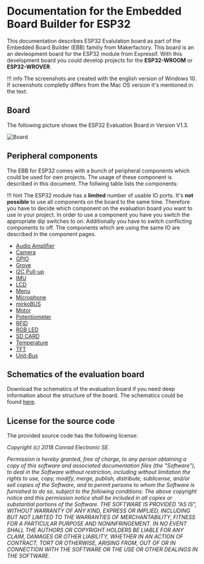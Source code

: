 # Documentation for the Embedded Board Builder for ESP32

This documentation describes ESP32 Evalulation board as part of the Embedded Board Builder (EBB) familiy from Makerfactory. This board is an an devleopment board for the ESP32 module from Expressif. With this development board you could develop projects for the **ESP32-WROOM** or **ESP32-WROVER**.

!!! info
    The screenshots are created with the english version of Windows 10. If screenshots completly differs from the Mac OS version it's mentioned in the text.

## Board

The following picture shows the ESP32 Evaluation Board in Version V1.3.

![Board](../../images/esp32/board_ebb-esp32.jpg)

## Peripheral components

The EBB for ESP32 comes with a bunch of peripheral components which could be used for own projects. The usage of these component is described in this document. The follwing table lists the components:

!!! hint
    The ESP32 module has a **limited** number of usable IO ports. It's **not possible** to use all components on the board to the same time. Therefore you have to decide which component on the evaluation board you want to use in your project. In order to use a component you have you switch the appropriate dip switches to on. Additionally you have to switch conflicting components to off. The components which are using the same IO are described in the component pages.

- [Audio Amplifier](./audio.md)
- [Camera](./camera.md)
- [GPIO](./gpio.md)
- [Grove](./grove.md)
- [I2C Pull-up](./i2c_pull_up.md)
- [IMU](./gyro.md)
- [LCD](./lcd.md)
- [Menu](./menu.md)
- [Microphone](./microphone.md)
- [mirkoBUS](./mikro_bus.md)
- [Motor](./motor.md)
- [Potentiometer](./potentiometer.md)
- [RFID](./rfid.md)
- [RGB LED](./rgb-led.md)
- [SD CARD](./sd_card.md)
- [Temperature](./temperature.md)
- [TFT](./tft.md)
- [Unit-Bus](./unit-bus.md)


## Schematics of the evaluation board

Download the schematics of the evaluation board if you need deep information about the structure of the board. The schematics could be found [here](../../assets/pdf/ESP32_Eval_V13_CS.PDF).

## License for the source code

The provided source code has the following license:

*Copyright (c) 2018 Conrad Electronic SE.*

*Permission is hereby granted, free of charge, to any person obtaining a copy of this software and associated documentation files (the "Software"), to deal in the Software without restriction, including without limitation the rights to use, copy, modify, merge, publish, distribute, sublicense, and/or sell copies of the Software, and to permit persons to whom the Software is furnished to do so, subject to the following conditions: The above copyright notice and this permission notice shall be included in all copies or substantial portions of the Software. THE SOFTWARE IS PROVIDED "AS IS", WITHOUT WARRANTY OF ANY KIND, EXPRESS OR IMPLIED, INCLUDING BUT NOT LIMITED TO THE WARRANTIES OF MERCHANTABILITY, FITNESS FOR A PARTICULAR PURPOSE AND NONINFRINGEMENT. IN NO EVENT SHALL THE AUTHORS OR COPYRIGHT HOLDERS BE LIABLE FOR ANY CLAIM, DAMAGES OR OTHER LIABILITY, WHETHER IN AN ACTION OF CONTRACT, TORT OR OTHERWISE, ARISING FROM, OUT OF OR IN CONNECTION WITH THE SOFTWARE OR THE USE OR OTHER DEALINGS IN THE SOFTWARE.*
